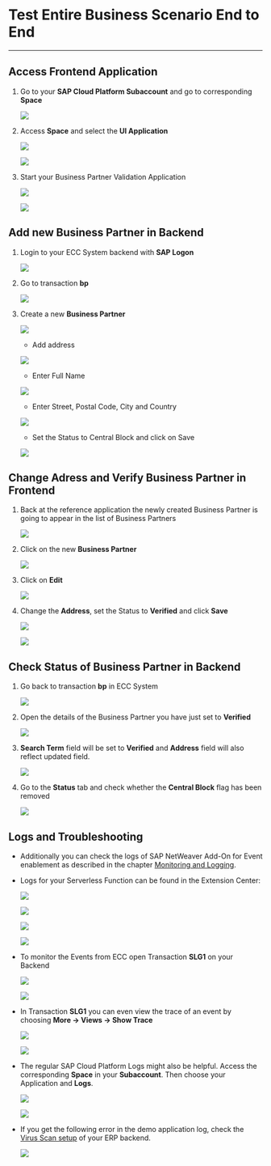 # Test Entire Business Scenario End to End
----------------
## Access Frontend Application

1. Go to your **SAP Cloud Platform Subaccount** and go to corresponding **Space**

   ![](./images/demo-01.png)

2. Access **Space** and select the **UI Application**

   ![](./images/demo-02.png)

   ![](./images/demo-03.png)

3. Start your Business Partner Validation Application

   ![](./images/ds1.PNG)

   ![](./images/ds2.PNG)

## Add new Business Partner in Backend

1. Login to your ECC System backend with **SAP Logon**

   ![](./images/ds3.PNG)

2. Go to transaction **bp**

   ![](./images/ds4.PNG)

3. Create a new **Business Partner**

    ![](./images/ds5.PNG)

    * Add address

    ![](./images/ds17.png)

    * Enter Full Name

    ![](./images/ds18.png)

    * Enter Street, Postal Code, City and Country

    ![](./images/ds7.PNG)

    * Set the Status to Central Block and click on Save

    ![](./images/ds8.PNG)

## Change Adress and Verify Business Partner in Frontend

1. Back at the reference application the newly created Business Partner is going to appear in the list of Business Partners

    ![](./images/demo-08.png)

2. Click on the new **Business Partner**

    ![](./images/ds9.PNG)

3. Click on **Edit**

    ![](./images/ds10.PNG)

4.  Change the **Address**, set the Status to **Verified** and click **Save**

    ![](./images/demo-07.png)

    ![](./images/ds11.PNG)

## Check Status of Business Partner in Backend

1. Go back to transaction **bp** in ECC System

    ![](./images/ds12.PNG)

2. Open the details of the Business Partner you have just set to **Verified**

    ![](./images/ds14.PNG)

3. **Search Term** field will be set to **Verified** and **Address** field will also reflect updated field.

    ![](./images/ds20.png)

4. Go to the **Status** tab and check whether the **Central Block** flag has been removed

    ![](./images/ds15.PNG)

## Logs and Troubleshooting

- Additionally you can check the logs of SAP NetWeaver Add-On for Event enablement as described in the chapter [Monitoring and Logging](https://help.sap.com/viewer/e966e6c0e61443ebaa0270a4bae4b363/1.0/en-US/cff1acd831f744d59697525702ed0d3e.html).



- Logs for your Serverless Function can be found in the Extension Center:

    ![](./images/demo-04.png)

    ![](./images/demo-05.png)

    ![](./images/demo-06.png)

    ![](./images/ds23.png)

- To monitor the Events from ECC open Transaction **SLG1** on your Backend

    ![](./images/slg1_transaction-01.png)

    ![](./images/slg1_transaction-02.png)

- In Transaction **SLG1** you can even view the trace of an event by choosing **More -> Views -> Show Trace**

    ![](./images/slg1_transaction-03.png)

    ![](./images/slg1_transaction-04.png)

- The regular SAP Cloud Platform Logs might also be helpful. Access the corresponding **Space** in your **Subaccount**. Then choose your Application and **Logs**.

    ![](./images/demo-09.png)

    ![](./images/demo-10.png)

- If you get the following error in the demo application log, check the [Virus Scan setup](https://help.sap.com/doc/saphelp_nw751abap/7.51.0/en-US/b5/5d22518bc72214e10000000a44176d/frameset.htm) of your ERP backend.
    
     ![](./images/virusscan.jpg)

